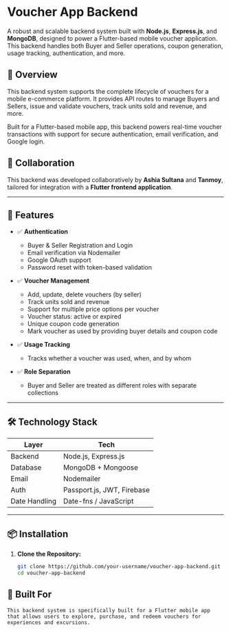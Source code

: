# Voucher App Backend

A robust and scalable backend system built with **Node.js**, **Express.js**, and **MongoDB**, designed to power a Flutter-based mobile voucher application. This backend handles both Buyer and Seller operations, coupon generation, usage tracking, authentication, and more.

## 🔧 Overview

This backend system supports the complete lifecycle of vouchers for a mobile e-commerce platform. It provides API routes to manage Buyers and Sellers, issue and validate vouchers, track units sold and revenue, and more.

Built for a Flutter-based mobile app, this backend powers real-time voucher transactions with support for secure authentication, email verification, and Google login.


## 👥 Collaboration

This backend was developed collaboratively by **Ashia Sultana** and **Tanmoy**, tailored for integration with a **Flutter frontend application**.

---

## 🚀 Features

- ✅ **Authentication**
  - Buyer & Seller Registration and Login
  - Email verification via Nodemailer
  - Google OAuth support
  - Password reset with token-based validation

- ✅ **Voucher Management**
  - Add, update, delete vouchers (by seller)
  - Track units sold and revenue
  - Support for multiple price options per voucher
  - Voucher status: active or expired
  - Unique coupon code generation
  - Mark voucher as used by providing buyer details and coupon code

- ✅ **Usage Tracking**
  - Tracks whether a voucher was used, when, and by whom

- ✅ **Role Separation**
  - Buyer and Seller are treated as different roles with separate collections

---

## 🛠️ Technology Stack

| Layer        | Tech                     |
|--------------|--------------------------|
| Backend      | Node.js, Express.js      |
| Database     | MongoDB + Mongoose       |
| Email        | Nodemailer               |
| Auth         | Passport.js, JWT, Firebase |
| Date Handling| Date-fns / JavaScript    |

---

## 📦 Installation

1. **Clone the Repository:**
   ```bash
   git clone https://github.com/your-username/voucher-app-backend.git
   cd voucher-app-backend
   ```


## 📲 Built For
    This backend system is specifically built for a Flutter mobile app that allows users to explore, purchase, and redeem vouchers for experiences and excursions.
